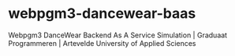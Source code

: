 # webpgm3-dancewear-baas
Webpgm3 DanceWear Backend As A Service Simulation | Graduaat Programmeren | Artevelde University of Applied Sciences
